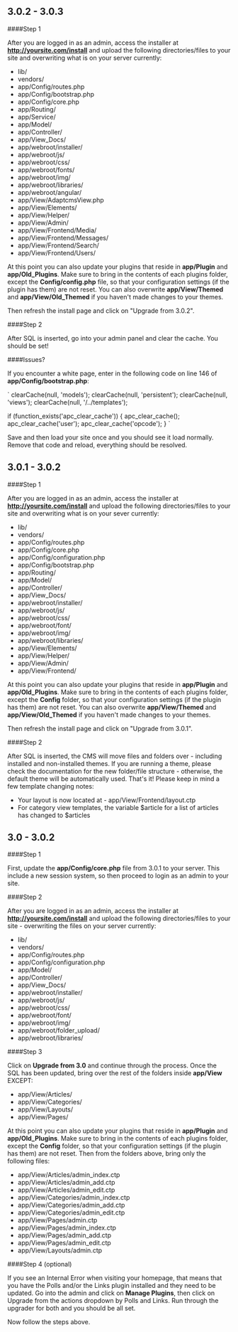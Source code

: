 3.0.2 - 3.0.3
-------------

####Step 1

After you are logged in as an admin, access the installer at <strong>http://yoursite.com/install</strong> and upload the following directories/files to your site and overwriting what is on your server currently:

* lib/
* vendors/
* app/Config/routes.php
* app/Config/bootstrap.php
* app/Config/core.php
* app/Routing/
* app/Service/
* app/Model/
* app/Controller/
* app/View_Docs/
* app/webroot/installer/
* app/webroot/js/
* app/webroot/css/
* app/webroot/fonts/
* app/webroot/img/
* app/webroot/libraries/
* app/webroot/angular/
* app/View/AdaptcmsView.php
* app/View/Elements/
* app/View/Helper/
* app/View/Admin/
* app/View/Frontend/Media/
* app/View/Frontend/Messages/
* app/View/Frontend/Search/
* app/View/Frontend/Users/

At this point you can also update your plugins that reside in <strong>app/Plugin</strong> and <strong>app/Old_Plugins</strong>. Make sure to bring in the contents of each plugins
folder, except the <strong>Config/config.php</strong> file, so that your configuration settings (if the plugin has them) are not reset. You can also overwrite <strong>app/View/Themed</strong> and <strong>app/View/Old_Themed</strong> if you haven't made changes to your themes.

Then refresh the install page and click on "Upgrade from 3.0.2".

####Step 2

After SQL is inserted, go into your admin panel and clear the cache. You should be set!

####Issues?

If you encounter a white page, enter in the following code on line 146 of <strong>app/Config/bootstrap.php</strong>:

`
clearCache(null, 'models');
clearCache(null, 'persistent');
clearCache(null, 'views');
clearCache(null, '/../templates');

if (function_exists('apc_clear_cache'))
{
    apc_clear_cache();
    apc_clear_cache('user');
    apc_clear_cache('opcode');
}
`

Save and then load your site once and you should see it load normally. Remove that code and reload, everything should be resolved.

3.0.1 - 3.0.2
-------------

####Step 1

After you are logged in as an admin, access the installer at <strong>http://yoursite.com/install</strong> and upload the following directories/files to your site and overwriting what is on your sever currently:

* lib/
* vendors/
* app/Config/routes.php
* app/Config/core.php
* app/Config/configuration.php
* app/Config/bootstrap.php
* app/Routing/
* app/Model/
* app/Controller/
* app/View_Docs/
* app/webroot/installer/
* app/webroot/js/
* app/webroot/css/
* app/webroot/font/
* app/webroot/img/
* app/webroot/libraries/
* app/View/Elements/
* app/View/Helper/
* app/View/Admin/
* app/View/Frontend/

At this point you can also update your plugins that reside in <strong>app/Plugin</strong> and <strong>app/Old_Plugins</strong>. Make sure to bring in the contents of each plugins
folder, except the <strong>Config</strong> folder, so that your configuration settings (if the plugin has them) are not reset. You can also overwrite <strong>app/View/Themed</strong> and <strong>app/View/Old_Themed</strong> if you haven't made changes to your themes.

Then refresh the install page and click on "Upgrade from 3.0.1".

####Step 2

After SQL is inserted, the CMS will move files and folders over - including installed and non-installed themes. If you are running a theme, please check the documentation for the new folder/file structure - otherwise, the default theme will be automatically used. That's it! Please keep in mind a few template changing notes:

* Your layout is now located at - app/View/Frontend/layout.ctp
* For category view templates, the variable $article for a list of articles has changed to $articles

3.0 - 3.0.2
-----------

####Step 1

First, update the <strong>app/Config/core.php</strong> file from 3.0.1 to your server. This include a new session system, so then proceed to login as an admin to your site.

####Step 2

After you are logged in as an admin, access the installer at <strong>http://yoursite.com/install</strong> and upload the following directories/files to your site - overwriting the files on
your server currently:

* lib/
* vendors/
* app/Config/routes.php
* app/Config/configuration.php
* app/Model/
* app/Controller/
* app/View_Docs/
* app/webroot/installer/
* app/webroot/js/
* app/webroot/css/
* app/webroot/font/
* app/webroot/img/
* app/webroot/folder_upload/
* app/webroot/libraries/

####Step 3

Click on <strong>Upgrade from 3.0</strong> and continue through the process. Once the SQL has been updated, bring over the rest of the folders inside <strong>app/View</strong> EXCEPT:

* app/View/Articles/
* app/View/Categories/
* app/View/Layouts/
* app/View/Pages/

At this point you can also update your plugins that reside in <strong>app/Plugin</strong> and <strong>app/Old_Plugins</strong>. Make sure to bring in the contents of each plugins
folder, except the <strong>Config</strong> folder, so that your configuration settings (if the plugin has them) are not reset. Then from the folders above, bring only the
following files:

* app/View/Articles/admin_index.ctp
* app/View/Articles/admin_add.ctp
* app/View/Articles/admin_edit.ctp
* app/View/Categories/admin_index.ctp
* app/View/Categories/admin_add.ctp
* app/View/Categories/admin_edit.ctp
* app/View/Pages/admin.ctp
* app/View/Pages/admin_index.ctp
* app/View/Pages/admin_add.ctp
* app/View/Pages/admin_edit.ctp
* app/View/Layouts/admin.ctp

####Step 4 (optional)

If you see an Internal Error when visiting your homepage, that means that you have the Polls and/or the Links plugin installed and they need to be updated. Go into the admin and click on
<strong>Manage Plugins</strong>, then click on Upgrade from the actions dropdown by Polls and Links. Run through the upgrader for both and you should be all set.

Now follow the steps above.